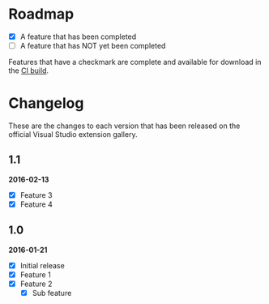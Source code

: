 # Roadmap

- [x] A feature that has been completed
- [ ] A feature that has NOT yet been completed

Features that have a checkmark are complete and available for
download in the
[CI build](http://vsixgallery.com/extension/VSIXProject1.Company.8fe0d0ed-2015-46c7-bfd4-8a3994233c3d/).

# Changelog

These are the changes to each version that has been released
on the official Visual Studio extension gallery.

## 1.1

**2016-02-13**

- [x] Feature 3
- [x] Feature 4

## 1.0

**2016-01-21**

- [x] Initial release
- [x] Feature 1
- [x] Feature 2
  - [x] Sub feature